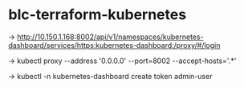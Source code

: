 # blc-terraform-kubernetes

-> http://10.150.1.168:8002/api/v1/namespaces/kubernetes-dashboard/services/https:kubernetes-dashboard:/proxy/#/login

-> kubectl proxy --address '0.0.0.0' --port=8002 --accept-hosts='.*'

-> kubectl -n kubernetes-dashboard create token admin-user

